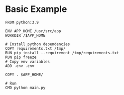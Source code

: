 # Basic Example

```docker {all|1-4|6-9|10-11|13|15-16|all}
FROM python:3.9

ENV APP_HOME /usr/src/app
WORKDIR /$APP_HOME

# Install python dependencies
COPY requirements.txt /tmp/
RUN pip install --requirement /tmp/requirements.txt
RUN pip freeze
# Copy env variables
ADD .env .env

COPY . $APP_HOME/

# Run
CMD python main.py
```

<link href="styles/style.css" rel="stylesheet" type="text/css" />


<!--
- ENV APP_HOME /usr/src/app: dice que la imagen va a tener una variable de ambiente (no lo trae por defecto, seguridad).
- WORKDIR /$APP_HOME: crea esa carpeta en la imagen
- COPY . $APP_HOME/ lo que hace es: copia todos los archivos pero allá (en la imagen).
-->